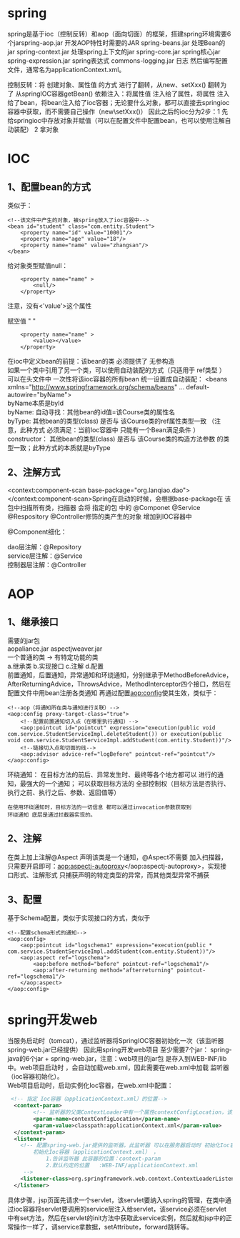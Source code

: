# spring
spring是基于ioc（控制反转）和aop（面向切面）的框架，搭建spring环境需要6个jarspring-aop.jar		开发AOP特性时需要的JAR
spring-beans.jar	处理Bean的jar			<bean>
spring-context.jar	处理spring上下文的jar		<context>
spring-core.jar		spring核心jar
spring-expression.jar	spring表达式 
commons-logging.jar	日志
然后编写配置文件，通常名为applicationContext.xml。  

控制反转：将 创建对象、属性值 的方式 进行了翻转，从new、setXxx()  翻转为了 从springIOC容器getBean()
依赖注入：将属性值 注入给了属性，将属性 注入给了bean，将bean注入给了ioc容器；无论要什么对象，都可以直接去springioc容器中获取，而不需要自己操作（new\setXxx()）
因此之后的ioc分为2步：1 先给springioc中存放对象并赋值（可以在配置文件中配置bean，也可以使用注解自动装配）   2 拿对象  

# IOC
## 1、配置bean的方式  

类似于：  

    <!--该文件中产生的对象，被spring放入了ioc容器中-->
    <bean id="student" class="com.entity.Student">
        <property name="id" value="10001"/>
        <property name="age" value="18"/>
        <property name="name" value="zhangsan"/>
    </bean>  
    
给对象类型赋值null：  

		<property name="name" >  
		    <null/>      
		</property>  
注意，没有<'value'>这个属性

赋空值 " "  

		<property name="name" >  
		    <value></value>  
		</property>
在ioc中定义bean的前提：该bean的类 必须提供了 无参构造    
如果一个类中引用了另一个类，可以使用自动装配的方式（只适用于 ref类型 ）  
可以在头文件中 一次性将该ioc容器的所有bean  统一设置成自动装配：
<beans xmlns="http://www.springframework.org/schema/beans"
        ...  default-autowire="byName">  
byName本质是byId  
byName:  自动寻找：其他bean的id值=该Course类的属性名  
byType:  其他bean的类型(class)  是否与 该Course类的ref属性类型一致  （注意，此种方式 必须满足：当前Ioc容器中 只能有一个Bean满足条件  ）  
constructor： 其他bean的类型(class)  是否与 该Course类的构造方法参数 的类型一致；此种方式的本质就是byType


## 2、注解方式  

<context:component-scan base-package="org.lanqiao.dao">
</context:component-scan>Spring在启动的时候，会根据base-package在 该包中扫描所有类，扫描器 会将 指定的包 中的  @Componet @Service  @Respository   @Controller修饰的类产生的对象 增加到IOC容器中

@Component细化：  

dao层注解：@Repository  
service层注解：@Service  
控制器层注解：@Controller  

# AOP  
## 1、继承接口  
需要的jar包  
	aopaliance.jar
	aspectjweaver.jar  
一个普通的类	->	有特定功能的类  
	a.继承类  b.实现接口  c.注解  d.配置  
前置通知，后置通知，异常通知和环绕通知，分别继承于MethodBeforeAdvice，AfterReturningAdvice，ThrowsAdvice，MethodInterceptor四个接口，然后在配置文件中用bean注册各类通知
再通过配置<aop:config>使其生效，类似于：  

    <!--aop（将通知所在类与通知进行关联）-->
    <aop:config proxy-target-class="true">
        <!--配置前置通知切入点（在哪里执行通知）-->
        <aop:pointcut id="pointcut" expression="execution(public void com.service.StudentServiceImpl.deleteStudent()) or execution(public void com.service.StudentServiceImpl.addStudent(com.entity.Student))"/>
        <!--链接切入点和切面的线-->
        <aop:advisor advice-ref="logBefore" pointcut-ref="pointcut"/>
    </aop:config>  
    
环绕通知： 在目标方法的前后、异常发生时、最终等各个地方都可以 进行的通知，最强大的一个通知；
	可以获取目标方法的 全部控制权（目标方法是否执行、执行之前、执行之后、参数、返回值等）

	在使用环绕通知时，目标方法的一切信息 都可以通过invocation参数获取到
	环绕通知 底层是通过拦截器实现的。  
  
## 2、注解  
在类上加上注解@Aspect  声明该类是一个通知，@Aspect不需要 加入扫描器，只需要开启即可：<aop:aspectj-autoproxy></aop:aspectj-autoproxy>，实现接口形式、注解形式 只捕获声明的特定类型的异常，而其他类型异常不捕获  

## 3、配置  

基于Schema配置，类似于实现接口的方式，类似于  

    <!--配置schema形式的通知-->
    <aop:config>
        <aop:pointcut id="logschema1" expression="execution(public * com.service.StudentServiceImpl.addStudent(com.entity.Student))"/>
        <aop:aspect ref="logschema">
            <aop:before method="before" pointcut-ref="logschema1"/>
            <aop:after-returning method="afterreturning" pointcut-ref="logschema1"/>
        </aop:aspect>
    </aop:config>  

# spring开发web  
当服务启动时（tomcat），通过监听器将SpringIOC容器初始化一次（该监听器 spring-web.jar已经提供）
因此用spring开发web项目 至少需要7个jar： spring-java的6个jar + spring-web.jar，注意：web项目的jar包 是存入到WEB-INF/lib中。web项目启动时 ，会自动加载web.xml，因此需要在web.xml中加载 监听器（ioc容器初始化）。  
Web项目启动时，启动实例化Ioc容器，在web.xml中配置：  
```xml
 <!-- 指定 Ioc容器（applicationContext.xml）的位置-->
  <context-param>
  		<!-- 监听器的父类ContextLoader中有一个属性contextConfigLocation，该属性值 保存着 容器配置文件applicationContext.xml的位置 -->
  		<param-name>contextConfigLocation</param-name>
  		<param-value>classpath:applicationContext.xml</param-value>
  </context-param>  
  <listener>
  	<!-- 配置spring-web.jar提供的监听器，此监听器 可以在服务器启动时 初始化Ioc容器。
  		初始化Ioc容器（applicationContext.xml） ，
  			1.告诉监听器 此容器的位置：context-param
  			2.默认约定的位置	:WEB-INF/applicationContext.xml
  	 -->
  	<listener-class>org.springframework.web.context.ContextLoaderListener</listener-class>
  </listener>  
  ```
  
  具体步骤，jsp页面先请求一个servlet，该servlet要纳入spring的管理，在类中通过ioc容器将servlet要调用的service层注入给servlet，该service必须在servlet中有set方法，然后在servlet的init方法中获取此service实例，然后就和jsp中的正常操作一样了，调service拿数据，setAttribute，forward跳转等。
